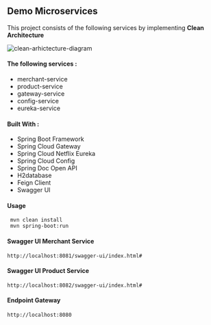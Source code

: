 ## Demo Microservices

This project consists of the following services by implementing <b> Clean Architecture</b> 

![clean-arhictecture-diagram](https://user-images.githubusercontent.com/107911002/176683673-13e05dc8-0cad-412e-84ea-144869b9182b.jpeg)

#### The following services :
* merchant-service
* product-service
* gateway-service
* config-service
* eureka-service

#### Built With :
* Spring Boot Framework
* Spring Cloud Gateway
* Spring Cloud Netflix Eureka
* Spring Cloud Config
* Spring Doc Open API
* H2database
* Feign Client
* Swagger UI

####  Usage
```
 mvn clean install
 mvn spring-boot:run
```

#### Swagger UI Merchant Service
```
http://localhost:8081/swagger-ui/index.html#
```

#### Swagger UI Product Service
```
http://localhost:8082/swagger-ui/index.html#
```
#### Endpoint Gateway
```
http://localhost:8080
```
